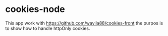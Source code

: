 # cookies-node
This app work with https://github.com/wavila88/cookies-front the purpos is to show how to handle httpOnly cookies.
